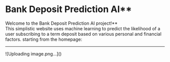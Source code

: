 # **Bank Deposit Prediction AI****
 Welcome to the Bank Deposit Prediction AI project!** <br>
 This simplistic website uses machine learning to predict the likelihood of a user subscribing to a term deposit based on various personal and financial factors.
 starting from the homepage:
<hr>
![Uploading image.png…]()
